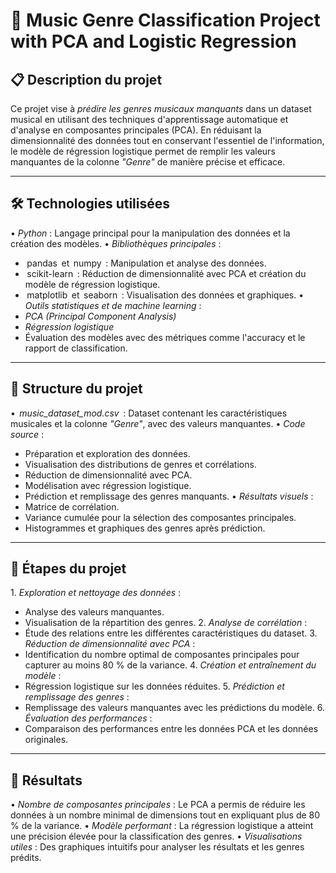 # 🎵 Music Genre Classification Project with PCA and Logistic Regression

## 📋 Description du projet
Ce projet vise à *prédire les genres musicaux manquants* dans un dataset musical en utilisant des techniques d'apprentissage automatique et d'analyse en composantes principales (PCA). En réduisant la dimensionnalité des données tout en conservant l'essentiel de l'information, le modèle de régression logistique permet de remplir les valeurs manquantes de la colonne *"Genre"* de manière précise et efficace.

---

## 🛠️ Technologies utilisées
•⁠  ⁠*Python* : Langage principal pour la manipulation des données et la création des modèles.
•⁠  ⁠*Bibliothèques principales* :
  - ⁠ pandas ⁠ et ⁠ numpy ⁠ : Manipulation et analyse des données.
  - ⁠ scikit-learn ⁠ : Réduction de dimensionnalité avec PCA et création du modèle de régression logistique.
  - ⁠ matplotlib ⁠ et ⁠ seaborn ⁠ : Visualisation des données et graphiques.
•⁠  ⁠*Outils statistiques et de machine learning* :
  - *PCA (Principal Component Analysis)*
  - *Régression logistique*
  - Évaluation des modèles avec des métriques comme l'accuracy et le rapport de classification.

---

## 📁 Structure du projet
•⁠  ⁠*⁠ music_dataset_mod.csv ⁠* : Dataset contenant les caractéristiques musicales et la colonne *"Genre"*, avec des valeurs manquantes.
•⁠  ⁠*Code source* :
  - Préparation et exploration des données.
  - Visualisation des distributions de genres et corrélations.
  - Réduction de dimensionnalité avec PCA.
  - Modélisation avec régression logistique.
  - Prédiction et remplissage des genres manquants.
•⁠  ⁠*Résultats visuels* :
  - Matrice de corrélation.
  - Variance cumulée pour la sélection des composantes principales.
  - Histogrammes et graphiques des genres après prédiction.

---

## 🚀 Étapes du projet
1.⁠ ⁠*Exploration et nettoyage des données* :
   - Analyse des valeurs manquantes.
   - Visualisation de la répartition des genres.
2.⁠ ⁠*Analyse de corrélation* :
   - Étude des relations entre les différentes caractéristiques du dataset.
3.⁠ ⁠*Réduction de dimensionnalité avec PCA* :
   - Identification du nombre optimal de composantes principales pour capturer au moins 80 % de la variance.
4.⁠ ⁠*Création et entraînement du modèle* :
   - Régression logistique sur les données réduites.
5.⁠ ⁠*Prédiction et remplissage des genres* :
   - Remplissage des valeurs manquantes avec les prédictions du modèle.
6.⁠ ⁠*Évaluation des performances* :
   - Comparaison des performances entre les données PCA et les données originales.

---

## 🎯 Résultats
•⁠  ⁠*Nombre de composantes principales* : Le PCA a permis de réduire les données à un nombre minimal de dimensions tout en expliquant plus de 80 % de la variance.
•⁠  ⁠*Modèle performant* : La régression logistique a atteint une précision élevée pour la classification des genres.
•⁠  ⁠*Visualisations utiles* : Des graphiques intuitifs pour analyser les résultats et les genres prédits.
